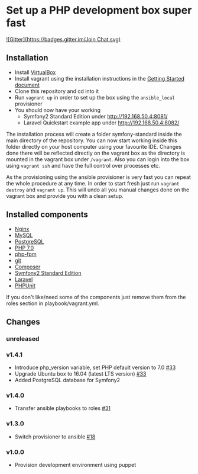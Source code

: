 Set up a PHP development box super fast
=======================================
[![Gitter](https://badges.gitter.im/Join Chat.svg)](https://gitter.im/dirkaholic/vagrant-php-dev-box?utm_source=badge&utm_medium=badge&utm_campaign=pr-badge&utm_content=badge)

Installation
------------

* Install [VirtualBox](https://www.virtualbox.org/)
* Install vagrant using the installation instructions in the [Getting Started document](https://www.vagrantup.com/docs/getting-started/)
* Clone this repository and cd into it
* Run ```vagrant up``` in order to set up the box using the ```ansible_local``` provisioner
* You should now have your working 
    * Symfony2 Standard Edition under http://192.168.50.4:8081/
    * Laravel Quickstart example app under http://192.168.50.4:8082/

The installation process will create a folder symfony-standard inside 
the main directory of the repository. You can now start working inside 
this folder directly on your host computer using your favourite IDE. 
Changes done there will be reflected directly on the vagrant box as the 
directory is mounted in the vagrant box under ```/vagrant```. Also you 
can login into the box using ```vagrant ssh``` and have the full control 
over processes etc.

As the provisioning using the ansible provisioner is very fast you can 
repeat the whole procedure at any time. In order to start fresh just run
```vagrant destroy``` and ```vagrant up```. This will undo all you manual 
changes done on the vagrant box and provide you with a clean setup.

Installed components
--------------------

* [Nginx](http://nginx.org)
* [MySQL](http://dev.mysql.com/downloads/mysql/)
* [PostgreSQL](https://www.postgresql.org/)
* [PHP 7.0](http://www.php.net/)
* [php-fpm](http://php-fpm.org)
* [git](http://git-scm.com/)
* [Composer](https://getcomposer.org/)
* [Symfony2 Standard Edition](https://github.com/symfony/symfony-standard)
* [Laravel](https://laravel.com/)
* [PHPUnit](https://phpunit.de/)

If you don't like/need some of the components just remove them from the roles section in playbook/vagrant.yml.

Changes
-------

### unreleased
### v1.4.1

* Introduce php_version variable, set PHP default version to 7.0 [#33](https://github.com/dirkaholic/vagrant-php-dev-box/pull/33)
* Upgrade Ubuntu box to 16.04 (latest LTS version) [#33](https://github.com/dirkaholic/vagrant-php-dev-box/pull/33)
* Added PostgreSQL database for Symfony2

### v1.4.0

* Transfer ansible playbooks to roles [#31](https://github.com/dirkaholic/vagrant-php-dev-box/pull/31)

### v1.3.0

* Switch provisioner to ansible [#18](https://github.com/dirkaholic/vagrant-php-dev-box/pull/18)

### v1.0.0

* Provision development environment using puppet

